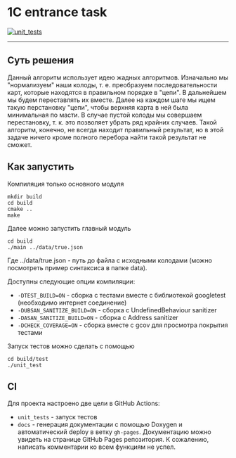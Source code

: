 # 1C entrance task

[![unit_tests](https://github.com/NikitaEvs/1c_task/actions/workflows/test.yml/badge.svg)](https://github.com/NikitaEvs/1c_task/actions/workflows/test.yml)

---

## Суть решения
Данный алгоритм использует идею жадных алгоритмов. Изначально мы "нормализуем" наши колоды, т. е. преобразуем
последовательности карт, которые находятся в правильном порядке в "цепи". В дальнейшем мы будем переставлять их вместе.
Далее на каждом шаге мы ищем такую перстановку "цепи", чтобы верхняя карта в ней была минимальная по масти. 
В случае пустой колоды мы совершаем перестановку, т. к. это позволяет убрать ряд крайних случаев. Такой алгоритм, конечно,
не всегда находит правильный результат, но в этой задаче ничего кроме полного перебора найти такой результат не сможет.

## Как запустить
Компиляция только основного модуля
```shell
mkdir build
cd build
cmake ..
make
```

Далее можно запустить главный модуль
```shell
cd build
./main ../data/true.json
```
Где ../data/true.json - путь до файла с исходными колодами (можно посмотреть пример синтаксиса в папке data).

Доступны следующие опции компиляции:
* ```-DTEST_BUILD=ON``` - сборка с тестами вместе с библиотекой googletest 
  (необходимо интернет соединение)
* ```-DUBSAN_SANITIZE_BUILD=ON``` - сборка с UndefinedBehaviour sanitizer
* ```-DASAN_SANITIZE_BUILD=ON``` - сборка с Address sanitizer
* ```-DCHECK_COVERAGE=ON``` - сборка вместе с gcov для просмотра покрытия тестами

Запуск тестов можно сделать с помощью
```shell
cd build/test
./unit_test
```

## CI
Для проекта настроено две цели в GitHub Actions:
* `unit_tests` - запуск тестов 
* `docs` - генерация документации с помощью Doxygen и автоматический deploy в ветку
`gh-pages`. Документацию можно увидеть на странице GitHub Pages репозитория. К сожалению, написать комментарии
  ко всем функциям не успел.
